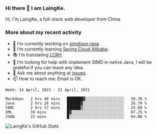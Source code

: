 ### Hi there 👋 I am LaingKe.

Hi, I'm LaingKe, a full-stack web developer from China.

### More about my recent activity

- 🔭 I’m currently working on [simdjson-java](https://github.com/laingke/simdjson-java).
- 🌱 I’m currently learning [Spring Cloud Alibaba](https://github.com/alibaba/spring-cloud-alibaba).
- :books: I’m translating [LCRH](https://github.com/LCTT/LCRH).
- 🤔 I’m looking for help with implement SIMD in native Java, I will be grateful if you can leave any idea.
- 💬 Ask me about anything at [issues](https://github.com/laingke/laingke/issues).
- 📫 How to reach me: Email is OK.

<!--START_SECTION:waka-->
```text
Week: 14 April, 2021 - 21 April, 2021

Markdown   2 hrs 48 mins   ███████▓░░░░░░░░░░░░░░░░░   30.76 % 
Java       2 hrs 26 mins   ██████▓░░░░░░░░░░░░░░░░░░   26.79 % 
YAML       2 hrs 17 mins   ██████▒░░░░░░░░░░░░░░░░░░   25.09 % 
XML        39 mins         █▓░░░░░░░░░░░░░░░░░░░░░░░   07.25 % 
JSON       22 mins         █░░░░░░░░░░░░░░░░░░░░░░░░   04.06 % 
```
<!--END_SECTION:waka-->

![LaingKe's GitHub Stats](https://github-readme-stats.vercel.app/api?username=laingke&show_icons=true&theme=nightowl&count_private=true)
